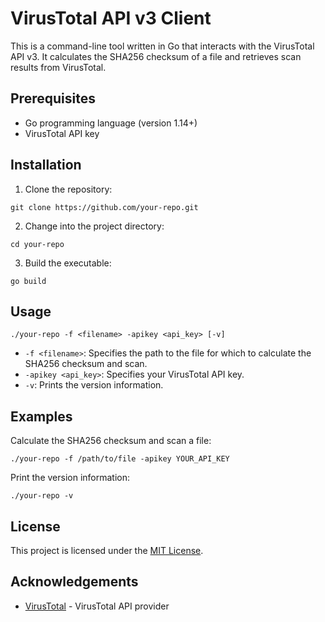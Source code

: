 # VirusTotal API v3 Client

This is a command-line tool written in Go that interacts with the VirusTotal API v3. It calculates the SHA256 checksum of a file and retrieves scan results from VirusTotal.

## Prerequisites

- Go programming language (version 1.14+)
- VirusTotal API key

## Installation

1. Clone the repository:

```shell
git clone https://github.com/your-repo.git
```

2. Change into the project directory:

```shell
cd your-repo
```

3. Build the executable:

```shell
go build
```

## Usage

```shell
./your-repo -f <filename> -apikey <api_key> [-v]
```

- `-f <filename>`: Specifies the path to the file for which to calculate the SHA256 checksum and scan.
- `-apikey <api_key>`: Specifies your VirusTotal API key.
- `-v`: Prints the version information.

## Examples

Calculate the SHA256 checksum and scan a file:

```shell
./your-repo -f /path/to/file -apikey YOUR_API_KEY
```

Print the version information:

```shell
./your-repo -v
```

## License

This project is licensed under the [MIT License](LICENSE).

## Acknowledgements

- [VirusTotal](https://www.virustotal.com) - VirusTotal API provider